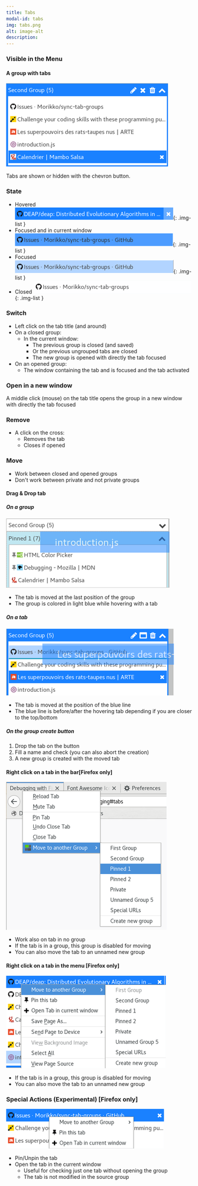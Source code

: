 ```yaml
---
title: Tabs
modal-id: tabs
img: tabs.png
alt: image-alt
description:
---
```

### Visible in the Menu

#### A group with tabs
![Group with tabs](img/guide/groups/group_tabs_hovered.png)

Tabs are shown or hidden with the chevron button.

### State
- Hovered
![Tab hovered](img/guide/tabs/tab_hovered.png){: .img-list } 
- Focused and in current window
![Tab current](img/guide/tabs/tab_current.png){: .img-list } 
- Focused
![Tab focused](img/guide/tabs/tab_focused.png){: .img-list } 
- Closed 
![Tab closed](img/guide/tabs/tab_closed.png){: .img-list } 

### Switch
  - Left click on the tab title (and around)
  - On a closed group:
    - In the current window:
      - The previous group is closed (and saved)
      - Or the previous ungrouped tabs are closed
      - The new group is opened with directly  the tab focused
  - On an opened group:
    - The window containing the tab and is focused and the tab activated

### Open in a new window
A middle click (mouse) on the  tab title opens the group in a new window with directly the tab focused

### Remove
- A click on the cross:
  - Removes the tab 
  - Closes if opened

### Move
 - Work between closed and opened groups
 - Don't work between private and not private groups

#### Drag & Drop tab

##### On a group
![Drag & Drop on a group](img/guide/tabs/tab_drag_group.png)

 - The tab is moved at the last position of the group
 - The group is colored in light blue while hovering with a tab

##### On a tab
![Drag & Drop on a tab](img/guide/tabs/tab_drag_tab.png)

 - The tab is moved at the position of the blue line
 - The blue line is before/after the hovering tab depending if you are closer to the top/bottom

##### On the group create button
 1. Drop the tab on the button
 2. Fill a name and check (you can also abort the creation)
 3. A new group is created with the moved tab

#### Right click on a tab in the bar[Firefox only]
![Drag & Drop on a tab](img/guide/tabs/tab_move_tabbar.png)
 
 - Work also on tab in no group
 - If the tab is in a group, this group is disabled for moving
 - You can also move the tab to an unnamed new group


#### Right click on a tab in the menu [Firefox only]
![Drag & Drop on a tab](img/guide/tabs/tab_move_menu.png)

  - If the tab is in a group, this group is disabled for moving
  - You can also move the tab to an unnamed new group

### Special Actions (Experimental) [Firefox only]
 ![Drag & Drop on a tab](img/guide/tabs/tab_actions.png)
 
 - Pin/Unpin the tab
 - Open the tab in the current window
   - Useful for checking just one tab without opening the group
   - The tab is not modified in the source group
